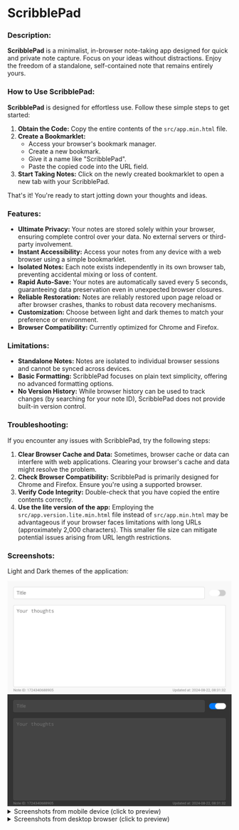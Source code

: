 # ScribblePad

### Description:

**ScribblePad** is a minimalist, in-browser note-taking app designed for quick and private note capture. Focus on your ideas without distractions. Enjoy the freedom of a standalone, self-contained note that remains entirely yours.

### How to Use ScribblePad:

**ScribblePad** is designed for effortless use. Follow these simple steps to get started:

1. **Obtain the Code:** Copy the entire contents of the `src/app.min.html` file.
1. **Create a Bookmarklet:**
    - Access your browser's bookmark manager.
    - Create a new bookmark.
    - Give it a name like "ScribblePad".
    - Paste the copied code into the URL field.
1. **Start Taking Notes:** Click on the newly created bookmarklet to open a new tab with your ScribblePad.

That's it! You're ready to start jotting down your thoughts and ideas.

### Features:

- **Ultimate Privacy:** Your notes are stored solely within your browser, ensuring complete control over your data. No external servers or third-party involvement.
- **Instant Accessibility:** Access your notes from any device with a web browser using a simple bookmarklet.
- **Isolated Notes:** Each note exists independently in its own browser tab, preventing accidental mixing or loss of content.
- **Rapid Auto-Save:** Your notes are automatically saved every 5 seconds, guaranteeing data preservation even in unexpected browser closures.
- **Reliable Restoration:** Notes are reliably restored upon page reload or after browser crashes, thanks to robust data recovery mechanisms.
- **Customization:** Choose between light and dark themes to match your preference or environment.
- **Browser Compatibility:** Currently optimized for Chrome and Firefox.

### Limitations:

- **Standalone Notes:** Notes are isolated to individual browser sessions and cannot be synced across devices.
- **Basic Formatting:** ScribblePad focuses on plain text simplicity, offering no advanced formatting options.
- **No Version History:** While browser history can be used to track changes (by searching for your note ID), ScribblePad does not provide built-in version control.

### Troubleshooting:

If you encounter any issues with ScribblePad, try the following steps:

1. **Clear Browser Cache and Data:** Sometimes, browser cache or data can interfere with web applications. Clearing your browser's cache and data might resolve the problem.
1. **Check Browser Compatibility:** ScribblePad is primarily designed for Chrome and Firefox. Ensure you're using a supported browser.
1. **Verify Code Integrity:** Double-check that you have copied the entire contents correctly.
1. **Use the lite version of the app:** Employing the `src/app.version.lite.min.html` file instead of `src/app.min.html` may be advantageous if your browser faces limitations with long URLs (approximately 2,000 characters). This smaller file size can mitigate potential issues arising from URL length restrictions.

### Screenshots:

Light and Dark themes of the application:

<img src="./screenshots/mobile-horizontal-theme-light.jpg"/>
<img src="./screenshots/mobile-horizontal-theme-dark.jpg"/>

<details>
  <summary>Screenshots from mobile device (click to preview)</summary>
  <img src="./screenshots/mobile-vertical-theme-light.jpg" width="48%"/> <img src="./screenshots/mobile-vertical-theme-dark.jpg" width="48%"/>
</details>

<details>
  <summary>Screenshots from desktop browser (click to preview)</summary>
  <img src="./screenshots/desktop-theme-white.png" width="48%"/> <img src="./screenshots/desktop-theme-dark.png" width="48%"/>
</details>
